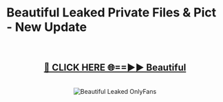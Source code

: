 # Beautiful Leaked Private Files & Pict - New Update
<br>
<div align="center">
<h2><a href="https://mediafilles.blogspot.com/?title=Beautiful" rel="nofollow">🔴 CLICK HERE 🌐==►► Beautiful</a></h2>
<br>
<a href="https://mediafilles.blogspot.com/?title=Beautiful" rel="nofollow" data-target="animated-image.originalLink"><img src="https://i.ibb.co.com/WyWwxjT/player-gif2.gif" alt="Beautiful Leaked OnlyFans" style="max-width: 100%; display: inline-block;" data-target="animated-image.originalImage"></a>
</div>
<br>
